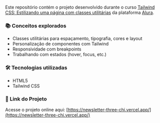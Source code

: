Este repositório contém o projeto desenvolvido durante o curso [Tailwind CSS: Estilizando uma página com classes utilitárias](https://cursos.alura.com.br/course/tailwind-css-estilizando-pagina-classes-utilitarias) da plataforma [Alura](https://www.alura.com.br/).

### 📚 Conceitos explorados
- Classes utilitárias para espaçamento, tipografia, cores e layout
- Personalização de componentes com Tailwind
- Responsividade com breakpoints
- Trabalhando com estados (hover, focus, etc.)

### 🛠️ Tecnologias utilizadas
- HTML5
- Tailwind CSS

### 🔗 Link do Projeto
Acesse o projeto online aqui: [https://newsletter-three-chi.vercel.app/](https://newsletter-three-chi.vercel.app/)

